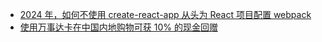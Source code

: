 - [2024 年，如何不使用 create-react-app 从头为 React 项目配置 webpack](https://blog.skk.moe/post/webpack-react-without-create-react-app/)
- [使用万事达卡在中国内地购物可获 10% 的现金回赠](https://specials.priceless.com/zh-hk/offers/Mastercard_%E5%9B%9E%E8%B4%88%E8%B3%9E%EF%BC%88%E6%B5%B7%E5%A4%96%E6%97%85%E9%81%8A%E6%B6%88%E8%B2%BB%EF%BC%89?Oid=202407260001&issuerId=&productId=)